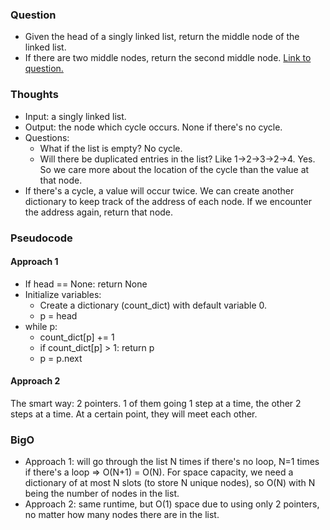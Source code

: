 ### Question
- Given the head of a singly linked list, return the middle node of the linked list.
- If there are two middle nodes, return the second middle node.
[Link to question.](https://leetcode.com/problems/middle-of-the-linked-list/description/?envType=study-plan&id=level-1)

### Thoughts
- Input: a singly linked list.
- Output: the node which cycle occurs. None if there's no cycle.
- Questions:
    - What if the list is empty? No cycle.
    - Will there be duplicated entries in the list? Like 1->2->3->2->4. Yes. So we care more about the location of the cycle than the value at that node.
- If there's a cycle, a value will occur twice. We can create another dictionary to keep track of the address of each node. If we encounter the address again, return that node.

### Pseudocode
#### Approach 1
- If head == None: return None
- Initialize variables:
    - Create a dictionary (count_dict) with default variable 0.
    - p = head
- while p:
    - count_dict[p] += 1
    - if count_dict[p] > 1: return p
    - p = p.next

#### Approach 2
The smart way: 2 pointers. 1 of them going 1 step at a time, the other 2 steps at a time. At a certain point, they will meet each other.

### BigO
- Approach 1: will go through the list N times if there's no loop, N=1 times if there's a loop => O(N+1) = O(N). For space capacity, we need a dictionary of at most N slots (to store N unique nodes), so O(N) with N being the number of nodes in the list.
- Approach 2: same runtime, but O(1) space due to using only 2 pointers, no matter how many nodes there are in the list.

